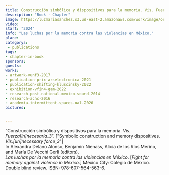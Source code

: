 ```yaml
---
title: Construcción simbólica y dispositivos para la memoria. Vis. Fuerza[in]necesaria_3.
description: "Book · Chapter"
image: https://luzmariasanchez.s3.us-east-2.amazonaws.com/work/image/original/5 SANCHEZ CARDONA_Publication_Book Chapter_5_2024 COVER.jpg
video: 
start: "2024"
info: "Las luchas por la memoria contra las violencias en México."
place: 
categorys:
 - publications
tags:
- chapter-in-book
sponsors:
guests:
works:
- artwork-vunf3-2017
- publication-prix-arselectronica-2021
- publication-shifting-kluscinsky-2022
- exhibition-vfin4-gam-2022
- research-post-national-mexico-sound-2014
- research-achc-2016
- academia-intermittent-spaces-ual-2020
pictures:


---
```


“Construcción simbólica y dispositivos para la memoria. *Vis. Fuerza[in]necesaria_3*”. ["Symbolic construction and memory dispositives. *Vis.[un]necessary force_3*"]\
In Alexandra Délano Alonso, Benjamin Nienass, Alicia de los Ríos Merino, and María De Vecchi Gerli (editors).\
*Las luchas por la memoria contra las violencias en México*. [*Fight for memory against violence in Mexico*.] Mexico City: Colegio de México. Double blind review. ISBN: 978-607-564-563-6.